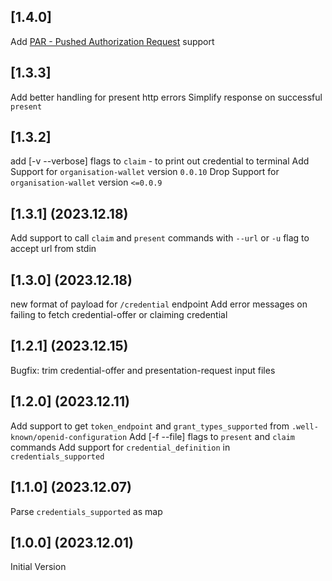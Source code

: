 ## [1.4.0]

Add [PAR - Pushed Authorization Request](https://www.rfc-editor.org/rfc/rfc9126.html) support

## [1.3.3]

Add better handling for present http errors
Simplify response on successful `present`

## [1.3.2]

add [-v --verbose] flags to `claim` - to print out credential to terminal
Add Support for `organisation-wallet` version `0.0.10`
Drop Support for `organisation-wallet` version `<=0.0.9`

## [1.3.1] (2023.12.18)

Add support to call `claim` and `present` commands with `--url` or `-u` flag to accept url from stdin

## [1.3.0] (2023.12.18)

new format of payload for `/credential` endpoint
Add error messages on failing to fetch credential-offer or claiming credential

## [1.2.1] (2023.12.15)

Bugfix: trim credential-offer and presentation-request input files

## [1.2.0] (2023.12.11)

Add support to get `token_endpoint` and `grant_types_supported` from `.well-known/openid-configuration`
Add [-f --file] flags to `present` and `claim` commands
Add support for `credential_definition` in `credentials_supported`

## [1.1.0] (2023.12.07)

Parse `credentials_supported` as map

## [1.0.0] (2023.12.01)

Initial Version
